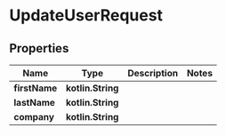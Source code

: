 
# UpdateUserRequest

## Properties
Name | Type | Description | Notes
------------ | ------------- | ------------- | -------------
**firstName** | **kotlin.String** |  | 
**lastName** | **kotlin.String** |  | 
**company** | **kotlin.String** |  | 



